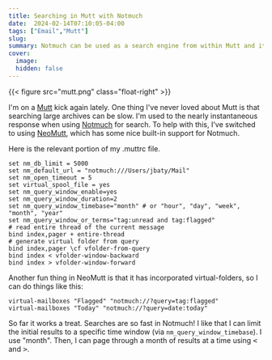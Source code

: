 ```yaml
---
title: Searching in Mutt with Notmuch
date:  2024-02-14T07:10:05-04:00
tags: ["Email","Mutt"]
slug: 
summary: Notmuch can be used as a search engine from within Mutt and it's super fast.
cover:
  image: 
  hidden: false
---
```


{{< figure src="mutt.png" class="float-right" >}}


I'm on a [Mutt](https://mutt.org) kick again lately. One thing I've never loved about Mutt is that searching large archives can be slow. I'm used to the nearly instantaneous response when using [Notmuch](https://notmuchmail.org/) for search. To help with this, I've switched to using [NeoMutt](https://neomutt.org/), which has some nice built-in support for Notmuch.

Here is the relevant portion of my .muttrc file.

```
set nm_db_limit = 5000
set nm_default_url = "notmuch:///Users/jbaty/Mail"
set nm_open_timeout = 5
set virtual_spool_file = yes
set nm_query_window_enable=yes
set nm_query_window_duration=2
set nm_query_window_timebase="month" # or "hour", "day", "week", "month", "year"
set nm_query_window_or_terms="tag:unread and tag:flagged"
# read entire thread of the current message
bind index,pager + entire-thread
# generate virtual folder from query
bind index,pager \cf vfolder-from-query
bind index < vfolder-window-backward
bind index > vfolder-window-forward
```

Another fun thing in NeoMutt is that it has incorporated virtual-folders, so I can do things like this:

```
virtual-mailboxes "Flagged" "notmuch://?query=tag:flagged"
virtual-mailboxes "Today" "notmuch://?query=date:today"
```

So far it works a treat. Searches are so fast in Notmuch! I like that I can limit the initial results to a specific time window (via `nm_query_window_timebase`). I use "month". Then, I can page through a month of results at a time using <kbd><kbd><</kbd></kbd> and <kbd><kbd>></kbd></kbd>.


